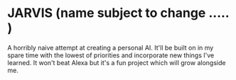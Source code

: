# JARVIS (name subject to change ..... )

A horribly naive attempt at creating a personal AI. It'll be built on in my spare time with the lowest of priorities and incorporate new things I've learned. It won't beat Alexa but it's a fun project which will grow alongside me.
